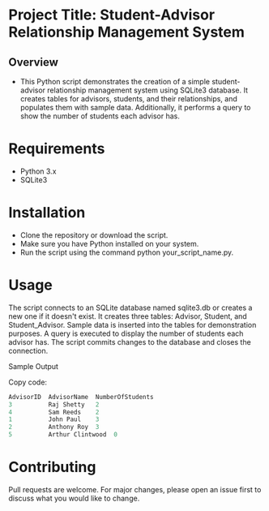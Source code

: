 # Project Title: Student-Advisor Relationship Management System
## Overview
- This Python script demonstrates the creation of a simple student-advisor relationship management system using SQLite3 database. It creates tables for advisors, students, and their relationships, and populates them with sample data. Additionally, it performs a query to show the number of students each advisor has.

# Requirements
- Python 3.x
- SQLite3

# Installation

- Clone the repository or download the script.
- Make sure you have Python installed on your system.
- Run the script using the command python your_script_name.py.

# Usage

The script connects to an SQLite database named sqlite3.db or creates a new one if it doesn't exist.
It creates three tables: Advisor, Student, and Student_Advisor.
Sample data is inserted into the tables for demonstration purposes.
A query is executed to display the number of students each advisor has.
The script commits changes to the database and closes the connection.

Sample Output

Copy code:

```python
AdvisorID  AdvisorName  NumberOfStudents
3          Raj Shetty   2
4          Sam Reeds    2
1          John Paul    3
2          Anthony Roy  3
5          Arthur Clintwood  0
```

# Contributing
Pull requests are welcome. For major changes, please open an issue first to discuss what you would like to change.
